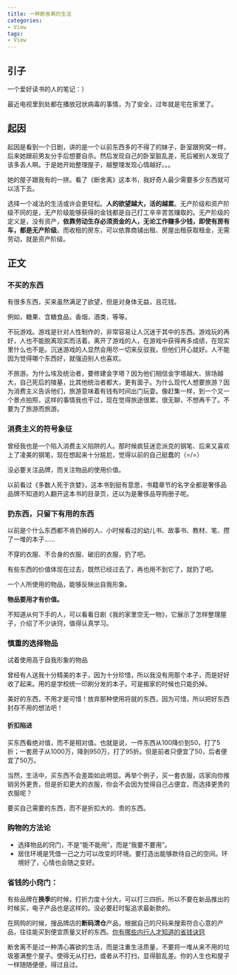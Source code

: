 ```yaml
---
title: 一种断舍离的生活
categories:
- View
tags:
- View
---
```


## 引子
一个爱好读书的人的笔记：）

最近电视里到处都在播放冠状病毒的事情，为了安全，过年就是宅在家里了。

## 起因
起因是看到一个日剧，讲的是一个以前东西多的不得了的妹子，卧室跟狗窝一样，后来她跟前男友分手后想要自杀。然后发现自己的卧室脏乱差，死后被别人发现了该多丢人啊。于是她开始整理屋子，越整理发现心情越好。。。

她的屋子跟我有的一拼。看了《断舍离》这本书，我好奇人最少需要多少东西就可以活下去。

选择一个减法的生活或许会更轻松。**人的欲望越大，活的越累**。无产阶级和资产阶级不同的是，无产阶级能够获得的金钱都是自己打工辛辛苦苦赚取的。无产阶级的定义是，没有资产，**依靠劳动生存必须资金的人，无论工作赚多少钱，即使有房有车，都是无产阶级**。而收租的房东，可以依靠商铺出租、房屋出租获取租金，无需劳动，就是资产阶级。

## 正文
### 不买的东西
有很多东西，买来虽然满足了欲望，但是对身体无益，且花钱。

例如，糖果、含糖食品，香烟，酒类，等等。

不玩游戏。游戏是针对人性制作的，非常容易让人沉迷于其中的东西。游戏玩的再好，人也不能脱离现实而活着。离开了游戏的人，在游戏中获得再多成绩，在现实里什么也不是。沉迷游戏的人显然会用尽一切来反驳我，但他们开心就好。人不能因为觉得哪个东西好，就强迫别人也喜欢。

不旅游。为什么埃及统治者，要修建金字塔？因为他们相信金字塔越大、排场越大，自己死后的陵墓，比其他统治者都大，更有面子。为什么现代人想要旅游？因为消费主义告诉他们，旅游意味着有钱有时间出门玩耍。像赶集一样，到一个又一个景点拍照，这样的事情我也干过，现在觉得旅途很累，很无聊，不想再干了。不要为了旅游而旅游。

### 消费主义的符号象征
曾经我也是一个陷入消费主义陷阱的人。那时候疯狂迷恋派克的钢笔、后来又喜欢上了凌美的钢笔，现在想起来十分尴尬，觉得以前的自己挺蠢的（=/=）

没必要关注品牌，而关注物品的使用价值。

以前看过《多数人死于贪婪》，这本书到挺有意思，书籍章节的名字全都是奢侈品品牌不知道的人翻开这本书的目录页，还以为是奢侈品导购册子呢。

### 扔东西，只留下有用的东西
以前是个什么东西都不肯扔掉的人、小时候看过的幼儿书、故事书、教材、笔、攒了一堆的本子…… 

不穿的衣服、不合身的衣服、破旧的衣服，扔了吧。

有些东西的价值体现在过去，既然已经过去了，再也用不到它了，就扔了吧。

一个人所使用的物品，能够反映出自我形象。

**物品要用才有价值。**

不知道从何下手的人，可以看看日剧《我的家里空无一物》，它展示了怎样整理屋子，介绍了不少诀窍，值得认真学习。

### 慎重的选择物品
试着使用高于自我形象的物品

曾经有人送我十分精美的本子，因为十分珍惜，所以我没有用那个本子，而是好好收了起来。用的是学校统一印刷分发的本子。可是搬家的时候也只能扔掉。

美好的东西，不用才是可惜！放弃那种使用将就的东西，因为可惜，所以把好东西封存不用的想法吧！

#### 折扣陷进
买东西看绝对值，而不是相对值。也就是说，一件东西从100降价到50，打了5折；一套房子从1000万，降到950万，打了95折。但是前者只便宜了50，后者便宜了50万。

当然，生活中，买东西不会差距如此明显。再举个例子，买一套衣服，店家向你推销另外更贵，但是折扣更大的衣服，你会不会因为觉得自己占便宜，而选择更贵的衣服呢？

要买自己需要的东西，而不是折扣大的、贵的东西。

### 购物的方法论
- 选择物品的窍门，不是“能不能用”，而是“我要不要用”。
- 居住环境是凭借一己之力可以改变的环境。要打造出能够款待自己的空间。环境好了，心情也会随之变好。

### 省钱的小窍门：

有些品牌在**换季**的时候，打折力度十分大，可以打三四折。所以不要在新品推出的时候买，电子产品也是这样的。没必要赶时髦追求最新款的。

在网购的时候，搜品牌店的**断码清仓**产品，根据自己的尺码来搜索符合心意的产品，往往能买到便宜质量又好的东西。[你有哪些内行人才知道的省钱诀窍](https://www.zhihu.com/question/41854964)

断舍离不是过一种清心寡欲的生活，而是注重生活质量，不要将一堆从来不用的垃圾塞满整个屋子。使得无从打扫，或者从不打扫，显得脏乱差。你的人生也和屋子一样随随便便，得过且过。
